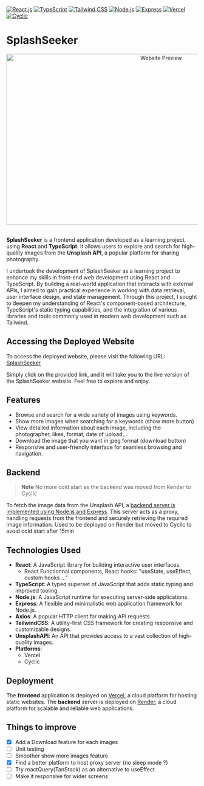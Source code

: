 [![React.js](https://img.shields.io/badge/React-20232A?style=for-the-badge&logo=react&logoColor=61DAFB)](https://reactjs.org/)
[![TypeScript](https://img.shields.io/badge/TypeScript-3178C6?style=for-the-badge&logo=typescript&logoColor=white)](https://www.typescriptlang.org/)
[![Tailwind CSS](https://img.shields.io/badge/Tailwind%20CSS-38B2AC?style=for-the-badge&logo=tailwind-css&logoColor=white)](https://tailwindcss.com/)
[![Node.js](https://img.shields.io/badge/Node.js-339933?style=for-the-badge&logo=node.js&logoColor=white)](https://nodejs.org/)
[![Express](https://img.shields.io/badge/Express-000000?style=for-the-badge&logo=express&logoColor=white)](https://expressjs.com/)
[![Vercel](https://img.shields.io/badge/Vercel-000000?style=for-the-badge&logo=vercel&logoColor=white)](https://vercel.com/)
[![Cyclic](https://img.shields.io/badge/Cyclic-212121?style=for-the-badge&logo=cyclic&logoColor=white)](https://app.cyclic.sh/#/)



# SplashSeeker

<div align="center">
  <a href="https://splashseeker.vercel.app">
    <img src="https://i.imgur.com/FdGhQFP.png" alt="Website Preview" width="800" height="450">
  </a>
 </div>
 
 <br/>

**SplashSeeker** is a frontend application developed as a learning project, using **React** and **TypeScript**. It allows users to explore and search for high-quality images from the **Unsplash API**, a popular platform for sharing photography.


I undertook the development of SplashSeeker as a learning project to enhance my skills in front-end web development using React and TypeScript. By building a real-world application that interacts with external APIs, I aimed to gain practical experience in working with data retrieval, user interface design, and state management. Through this project, I sought to deepen my understanding of React's component-based architecture, TypeScript's static typing capabilities, and the integration of various libraries and tools commonly used in modern web development such as Tailwind.

## Accessing the Deployed Website

To access the deployed website, please visit the following URL: [SplashSeeker](https://splashseeker.vercel.app/)

Simply click on the provided link, and it will take you to the live version of the SplashSeeker website. Feel free to explore and enjoy.

## Features

- Browse and search for a wide variety of images using keywords.
- Show more images when searching for a keywords (show more button)
- View detailed information about each image, including the photographer, likes, format, date of upload,...
- Download the image that you want in jpeg format (download button)
- Responsive and user-friendly interface for seamless browsing and navigation.

## Backend
> **Note**
> No more cold start as the backend was moved from Render to Cyclic

To fetch the image data from the Unsplash API, a [backend server is implemented using Node.js and Express](https://github.com/MassimoTascone/splashseeker-server). This server acts as a proxy, handling requests from the frontend and securely retrieving the required image information. Used to be deployed on Render but moved to Cyclic to avoid cold start after 15min

## Technologies Used

- **React**: A JavaScript library for building interactive user interfaces.
  - React Functionnal components, React hooks: "useState, useEffect, custom hooks ..."
- **TypeScript**: A typed superset of JavaScript that adds static typing and improved tooling.
- **Node.js**: A JavaScript runtime for executing server-side applications.
- **Express**: A flexible and minimalistic web application framework for Node.js.
- **Axios**: A popular HTTP client for making API requests.
- **TailwindCSS**: A utility-first CSS framework for creating responsive and customizable designs.
- **UnsplashAPI**: An API that provides access to a vast collection of high-quality images.
- **Platforms**: 
  - Vercel
  - Cyclic

## Deployment

The **frontend** application is deployed on [Vercel](https://vercel.com/), a cloud platform for hosting static websites. The **backend** server is deployed on [Render](https://render.com/), a cloud platform for scalable and reliable web applications.
## Things to improve

- [X] Add a Download feature for each images
- [ ] Unit testing 
- [ ] Smoother show more images feature
- [X] Find a better platform to host proxy server (no sleep mode ?)
- [ ] Try reactQuery(TanStack) as an alternative to useEffect
- [ ] Make it responsive for wider screens
